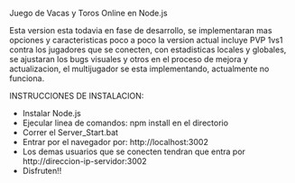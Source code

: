 Juego de Vacas y Toros Online en Node.js

Esta version esta todavia en fase de desarrollo, se implementaran mas opciones y caracteristicas poco a poco la version actual incluye PVP 1vs1 contra los jugadores que se conecten, con estadisticas locales y globales, se ajustaran los bugs visuales y otros en el proceso de mejora y actualizacion, el multijugador se esta implementando, actualmente no funciona.

INSTRUCCIONES DE INSTALACION:
- Instalar Node.js
- Ejecular linea de comandos: npm install en el directorio
- Correr el Server_Start.bat
- Entrar por el navegador por: http://localhost:3002
- Los demas usuarios que se conecten tendran que entra por http://direccion-ip-servidor:3002
- Disfruten!!
